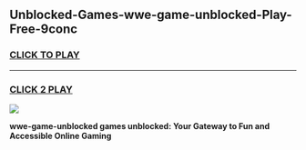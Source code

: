 
## Unblocked-Games-wwe-game-unblocked-Play-Free-9conc
<h3>
<a href="https://premium76.site?title=wwe-game-unblocked&ref=18A">CLICK TO PLAY</a></h3>
<hr>

<h3>
<a href="https://premium76.site?title=wwe-game-unblocked&ref=18A">CLICK 2 PLAY</a>
  
</h3>

<a href="https://premium76.site?title=wwe-game-unblocked&ref=18A"><img src="https://clearcache.store/games.png"></a>


**wwe-game-unblocked games unblocked: Your Gateway to Fun and Accessible Online Gaming**
